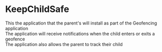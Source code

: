 # KeepChildSafe
This the application that the parent's will install as part of the Geofencing application\
The application will receive notifications when the child enters or exits a geofence\
The application also allows the parent to track their child
